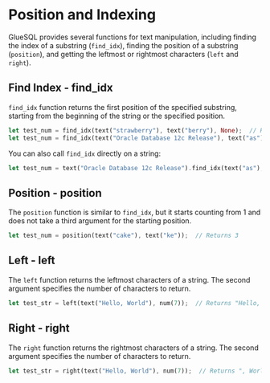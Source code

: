 # Position and Indexing 

GlueSQL provides several functions for text manipulation, including finding the index of a substring (`find_idx`), finding the position of a substring (`position`), and getting the leftmost or rightmost characters (`left` and `right`).

## Find Index - find_idx

`find_idx` function returns the first position of the specified substring, starting from the beginning of the string or the specified position.

```rust
let test_num = find_idx(text("strawberry"), text("berry"), None);  // Returns 6
let test_num = find_idx(text("Oracle Database 12c Release"), text("as"), Some(num(15)));  // Returns 25
```

You can also call `find_idx` directly on a string:

```rust
let test_num = text("Oracle Database 12c Release").find_idx(text("as"), Some(num(15)));  // Returns 25
```

## Position - position

The `position` function is similar to `find_idx`, but it starts counting from 1 and does not take a third argument for the starting position.

```rust
let test_num = position(text("cake"), text("ke"));  // Returns 3
```

## Left - left

The `left` function returns the leftmost characters of a string. The second argument specifies the number of characters to return.

```rust
let test_str = left(text("Hello, World"), num(7));  // Returns "Hello, "
```

## Right - right

The `right` function returns the rightmost characters of a string. The second argument specifies the number of characters to return.

```rust
let test_str = right(text("Hello, World"), num(7));  // Returns ", World"
```
